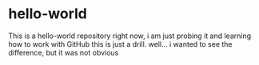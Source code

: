 # hello-world
This is a hello-world repository
right now, i am just probing it and learning how to work with GitHub
this is just a drill.
well... i wanted to see the difference, but it was not obvious
